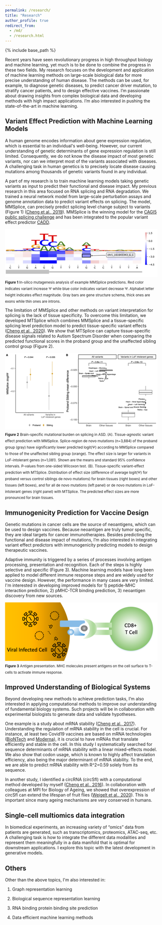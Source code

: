 ```yaml
---
permalink: /research/
title: "Research"
author_profile: true
redirect_from: 
  - /md/
  - /research.html
---
```


{% include base_path %}

Recent years have seen revolutionary progress in high throughput biology and machine learning, yet much is to be done to combine the progress in these two fields. 
My research focuses on the development and application of machine learning methods on large-scale biological data for more precise understanding of human disease.
The methods can be used, for example, to diagnose genetic diseases, to predict cancer driver mutation, to stratify cancer patients, and to design effective vaccines. 
I’m passionate about drawing insights from complex biological data and developing methods with high impact applications. 
I’m also interested in pushing the state-of-the-art in machine learning.

## Variant Effect Prediction with Machine Learning Models
A human genome encodes information about gene expression regulation, which is essential to an individual's well-being. 
However, our current understanding of genetic determinants of gene expression regulation is still limited. 
Consequently, we do not know the disease impact of most genetic variants, nor can we interpret most of the variants associated with diseases. 
A challenging task in human genetics is to precisely locate disease causing mutations among thousands of genetic variants found in any individual.

A part of my research is to train machine learning models taking genetic variants as input to predict their functional and disease impact.
My previous research in this area focused on RNA splicing and RNA degradation. 
We trained a neural network model from large-scale perturbation assays and genome annotation data to predict variant effects on splicing. 
The model, MMSplice, can precisely predict splicing level change subject to variants (Figure 1) ([Cheng et al., 2019](https://genomebiology.biomedcentral.com/articles/10.1186/s13059-019-1653-z)). 
MMSplice is the winning model for the [CAGI5 public splicing challenge](https://genomeinterpretation.org/content/vex-seq) and 
has been integrated to the popular variant effect predictor [CADD](https://cadd.gs.washington.edu/news). 

![](/images/ISM.png)
<sub>**Figure 1** In-silico mutagenesis analysis of example MMSplice predictions. Red color indicates variant increase Ψ while blue color 
indicates variant decrease Ψ. Alphabet letter height indicates effect magnitude. Gray bars are gene structure schema, 
thick ones are exons while thin ones are introns.</sub>

The limitation of MMSplice and other methods on variant interpretation for splicing is the lack of tissue specificity. 
To overcome this limitation, we developed MTSplice which combines MMSplice and a tissue-specific splicing level prediction model to predict tissue-specific variant effects ([Cheng et al., 2020](https://www.biorxiv.org/content/10.1101/2020.06.07.138453v1)).
We show that MTSplice can capture tissue-specific disease signals related to Autism Spectrum Disorder when comparing the predicted functional scores in the proband group and the unaffected sibling control group (Figure 2).

![](/images/ASD.png)
<sub>**Figure 2** Brain-specific mutational burden on splicing in ASD. (A). Tissue-agnostic variant effect prediction with MMSplice. 
Splice-region de novo mutations (n=3,884) of the proband group (gray) have significantly lower predicted logit(Ψ) according to MMSplice 
compared to those of the unaffected sibling group (orange). The effect size is larger for variants in LoF-intolerant genes (n=1,081). 
Shown are the means and standard 95% confidence intervals. P-values from one-sided Wilcoxon test. (B). Tissue-specific variant-effect prediction with MTSplice. 
Distribution of effect size (difference of average logit(Ψ) for proband versus control siblings de novo mutations) for brain tissues (right boxes) and other 
tissues (left boxes), and for all de novo mutations (left panel) or de novo mutations in LoF-intolerant genes (right panel) with MTSplice. 
The predicted effect sizes are more pronounced for brain tissues.</sub>



## Immunogenicity Prediction for Vaccine Design
Genetic mutations in cancer cells are the source of neoantigens, which can be used to design vaccines. 
Because neoantigen are truly tumor specific, they are ideal targets for cancer immunotherapies. 
Besides predicting the functional and disease impact of mutations, I’m also interested in integrating variant effect predictors with immunogenicity predicting models to design therapeutic vaccines.

Adaptive immunity is triggered by a series of processes involving antigen processing, presentation and recognition. 
Each of the steps is highly selective and specific (Figure 3). Machine learning models have long been applied to model different immune 
response steps and are widely used for vaccine design. However, the performance in many cases are very limited. 
I'm interested in developing improved models for 1) peptide-MHC interaction prediction, 2) pMHC-TCR binding prediction, 3) neoantigen discovery from new sources.

![](/images/immue.png)
<sub>**Figure 3** Antigen presentation. MHC molecules present antigens on the cell surface to T-cells to activate immune response. </sub>

## Improved Understanding of Biological Systems 
Beyond developing new methods to achieve prediction tasks, I’m also interested in applying computational methods to improve our understanding of fundamental 
biology systems. Such projects will be in collaboration with experimental biologists to generate data and validate hypotheses. 

One example is a study about mRNA stability ([Cheng et al., 2017](https://rnajournal.cshlp.org/content/23/11/1648)). 
Understanding the regulation of mRNA stability in the cell is crucial. For instance, at least two Covid19 vaccines are based on mRNA technologies
([BioNTech](https://biontech.de/covid-19) and [Moderna](https://www.modernatx.com/modernas-work-potential-vaccine-against-covid-19)), 
it is crucial to have mRNAs that translate efficiently and stable in the cell. 
In this study I systematically searched for sequence determinants of mRNA stability with a linear mixed-effects model. 
We also show that codon usage, which is known to highly affect translation efficiency, also being the major determinant of mRNA stability.
To the end, we are able to predict mRNA stability with R^2=0.59 solely from its sequence. 

In another study, I identified a circRNA (circSfl) with a computational method developed by myself ([Cheng et al., 2016](https://doi.org/10.1093/bioinformatics/btv656)). In collaboration with colleagues at MPI for Biology of Ageing, 
we showed that overexpression of circSfl can extend the lifespan of fruit flies ([Weigelt et al., 2020](https://www.sciencedirect.com/science/article/pii/S1097276520303968)). 
This is important since many ageing mechanisms are very conserved in humans.

## Single-cell multiomics data integration
In biomedical experiments, an increasing variety of “omics” data from patients are generated, such as transcriptomics, proteomics, ATAC-seq, etc. 
A challenging task is how to integrate the different data modalities and represent them meaningfully in a data manifold that is optimal for 
downstream applications. I explore this topic with the latest development in generative models.


## Others
Other than the above topics, I'm also interested in:

 1) Graph representation learning
 
 2) Biological sequence representation learning
 
 3) RNA binding protein binding site prediction 
 
 4) Data efficient machine learning methods